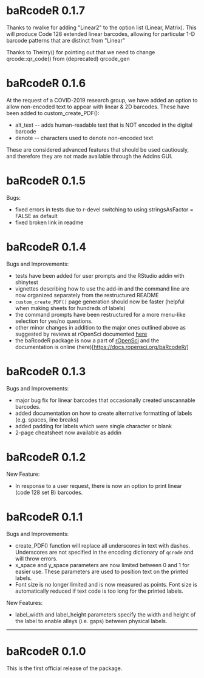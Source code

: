 # baRcodeR 0.1.7 

Thanks to rwalke for adding "Linear2" to the option list (Linear, Matrix). This will produce Code 128 extended linear barcodes, allowing for particular 1-D barcode patterns that are distinct from "Linear"

Thanks to Theirry() for pointing out that we need to change qrcode::qr_code() from (deprecated) qrcode_gen


# baRcodeR 0.1.6

At the request of a COVID-2019 research group, we have added an option to allow non-encoded text to appear with linear & 2D barcodes. These have been added to custom_create_PDF():

* alt_text -- adds human-readable text that is NOT encoded in the digital barcode
* denote -- characters used to denote non-encoded text

These are considered advanced features that should be used cautiously, and therefore they are not made available through the Addins GUI. 

# baRcodeR 0.1.5

Bugs:

- fixed errors in tests due to r-devel switching to using stringsAsFactor = FALSE as default
- fixed broken link in readme


# baRcodeR 0.1.4

Bugs and Improvements:

- tests have been added for user prompts and the RStudio addin with shinytest
- vignettes describing how to use the add-in and the command line are now organized separately from the restructured README
- `custom_create_PDF()` page generation should now be faster (helpful when making sheets for hundreds of labels)
- the command prompts have been restructured for a more menu-like selection for yes/no questions.
- other minor changes in addition to the major ones outlined above as suggested by reviews at rOpenSci documented [here](https://github.com/ropensci/software-review/issues/338)
- the baRcodeR package is now a part of [rOpenSci](https://ropensci.org/) and the documentation is online (here)[https://docs.ropensci.org/baRcodeR/]

# baRcodeR 0.1.3

Bugs and Improvements:

- major bug fix for linear barcodes that occasionally created unscannable barcodes.
- added documentation on how to create alternative formatting of labels (e.g. spaces, line breaks)
- added padding for labels which were single character or blank
- 2-page cheatsheet now available as addin 

# baRcodeR 0.1.2

New Feature:

- In response to a user request, there is now an option to print linear (code 128 set B) barcodes. 

# baRcodeR 0.1.1

Bugs and Improvements: 

- create_PDF() function will replace all underscores in text with dashes. Underscores are not specified in the encoding dictionary of `qcrode` and will throw errors.
- x_space and y_space parameters are now limited between 0 and 1 for easier use. These parameters are used to position text on the printed labels.
- Font size is no longer limited and is now measured as points. Font size is automatically reduced if text code is too long for the printed labels.

New Features:

- label_width and label_height parameters specify the width and height of the label to enable alleys (i.e. gaps) between physical labels.


-----------------


# baRcodeR 0.1.0

This is the first official release of the package.